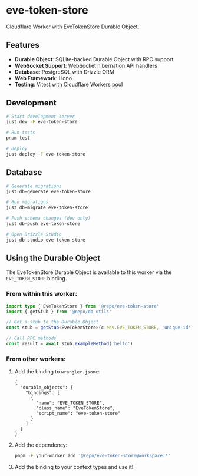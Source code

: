 # eve-token-store

Cloudflare Worker with EveTokenStore Durable Object.

## Features

- **Durable Object**: SQLite-backed Durable Object with RPC support
- **WebSocket Support**: WebSocket hibernation API handlers
- **Database**: PostgreSQL with Drizzle ORM
- **Web Framework**: Hono
- **Testing**: Vitest with Cloudflare Workers pool

## Development

```bash
# Start development server
just dev -F eve-token-store

# Run tests
pnpm test

# Deploy
just deploy -F eve-token-store
```

## Database

```bash
# Generate migrations
just db-generate eve-token-store

# Run migrations
just db-migrate eve-token-store

# Push schema changes (dev only)
just db-push eve-token-store

# Open Drizzle Studio
just db-studio eve-token-store
```

## Using the Durable Object

The EveTokenStore Durable Object is available to this worker via the `EVE_TOKEN_STORE` binding.

### From within this worker:

```typescript
import type { EveTokenStore } from '@repo/eve-token-store'
import { getStub } from '@repo/do-utils'

// Get a stub to the Durable Object
const stub = getStub<EveTokenStore>(c.env.EVE_TOKEN_STORE, 'unique-id')

// Call RPC methods
const result = await stub.exampleMethod('hello')
```

### From other workers:

1. Add the binding to `wrangler.jsonc`:
   ```jsonc
   {
     "durable_objects": {
       "bindings": [
         {
           "name": "EVE_TOKEN_STORE",
           "class_name": "EveTokenStore",
           "script_name": "eve-token-store"
         }
       ]
     }
   }
   ```

2. Add the dependency:
   ```bash
   pnpm -F your-worker add '@repo/eve-token-store@workspace:*'
   ```

3. Add the binding to your context types and use it!
